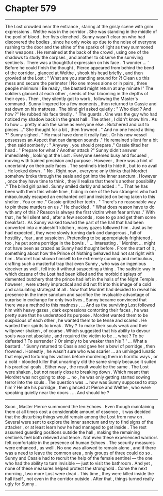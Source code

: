 
# Chapter 579


---

The Lost crowded near the entrance , staring at the grisly scene with grim expressions . Welthe was in the corridor . She was standing in the middle of the pool of blood , her fists clenched .
Sunny wasn't clear on who had discovered the bodies , since he only woke up due to the noise of everyone rushing to the door and the shine of the sparks of light as they summoned their weapons . He remained at the back of the crowd , using one of the shadows to study the corpses , and another to observe the surviving sentinels .
There was a thoughtful expression on his face .
'I wonder … '
Before he could finish the thought , Pierce appeared from behind the bend of the corridor , glanced at Welthe , shook his head briefly , and then growled at the Lost :
" What are you standing around for ?! Clean up this mess and secure the perimeter ! No one moves alone or in pairs , three people minimum ! Be ready , the bastard might return at any minute !"
The soldiers glanced at each other , seeds of fear blooming in the depths of their eyes . Then , they silently got to work , following the Master's command .
Sunny lingered for a few moments , then returned to Cassie and sat down on his mattress .
The blind girl asked quietly :
" Who died ? And how ?"
He rubbed his face tiredly .
" The guards . One was the guy who had noticed my shadow back in the great hall . The other , I didn't know him . As to how … pretty much the same as everyone else . Butchered and cut to pieces …"
She thought for a bit , then frowned .
" And no one heard a thing ?"
Sunny sighed .
" He must have done it really fast . Or his new vessel possesses an Aspect that can dampen sounds ."
He remained silent for a bit , then said somberly :
" Anyway , you should prepare ."
Cassie tilted her head .
" Prepare for what ? Another attack ?"
Sunny didn't answer immediately , looking at the Lost . Everyone seemed busy and focused , moving with trained precision and purpose . However , there was a hint of uncertainty on their pale faces . The sentinels tried to hide it , but to no avail .
He looked down .
" No . Right now , everyone only thinks that Mordret somehow broke through the seals and got into the inner sanctum . However , once they have time to think , they'll realize that there's another possibility ."
The blind girl paled . Sunny smiled darkly and added :
"... That he has been with them this whole time , hiding in one of the two strangers who had miraculously escaped an enchanted cell and insisted on being taken to this shelter . You or me ."
Cassie gritted her teeth .
" There's no reasonable way to pin these murders on us ."
He chuckled .
" What does reason have to do with any of this ? Reason is always the first victim when fear arrives ."
With that , he fell silent and , after a few seconds , rose to go and get them some breakfast .
As Sunny walked toward the part of the hall that had been converted into a makeshift kitchen , many gazes followed him . Just as he had expected , they were slowly turning dark and dangerous , full of hostility , fear , and suspicion .
Pretending to be appropriately frightened , too , he put some porridge in the bowls .
' ... Interesting . '
Mordret … might not have been as crazed as Sunny had thought before .
From the start of it , something about how the Prince of Nothing behaved had not sat right with him . Mordret had shown himself to be extremely cunning and meticulous , crafting such a masterful trap that even Sunny , who was an ingenious deceiver as well , fell into it without suspecting a thing .
The sadistic way in which dozens of the Lost had been killed and the morbid displays of demented butchery that the prince had left in the halls of the Night Temple , however , were utterly impractical and did not fit into this image of a cold and calculating strategist at all .
Now that Mordret had decided to reveal his presence in the inner sanctum and sacrifice the invaluable advantage of surprise in exchange for only two lives , Sunny became convinced that there was a method to this madness .
… And as the surviving Lost followed him with heavy gazes , dark expressions contorting their faces , he was pretty sure that he understood its purpose .
Mordret wanted them to be suspicious of each other , he wanted them to be tense and scared . He wanted their spirits to break .
Why ? To make their souls weak and their willpower shaken , of course . Which suggested that his ability to devour souls was not absolute , and required the victim to be … what ? To be defeated ? To surrender ? Or simply to be weaker than his ?
' ... What a bastard . '
Sunny returned to Cassie and gave her a bowl of porridge , then frowned .
Honestly , he wasn't sure who was scarier … an unhinged lunatic that enjoyed torturing his victims before murdering them in horrific ways , or a cold - blooded killer that uncaringly did the same simply because it suited his practical goals .
Either way , the result would be the same . The Lost were shaken , but not nearly close to breaking down . Which meant that Mordret was not going to stop … no , he was only getting started sowing terror into the souls .
The question was … how was Sunny supposed to stop him ?
He ate his porridge , then glanced at Pierce and Welthe , who were speaking quietly near the doors .
… And should he ?
***
Soon , Master Pierce summoned the ten Echoes . Even though maintaining them at all times cost a considerable amount of essence , it was decided that the disturbing things would remain among the Lost from now on .
Several were sent to explore the inner sanctum and try to find signs of the attacker , or at least learn how he had managed to get inside . The rest assumed guarding positions outside the hall , making the remaining sentinels feel both relieved and tense .
Not even these experienced warriors felt comfortable in the presence of human Echoes .
The security measures were enhanced , as well . No one was allowed to remain alone , and if there was a need to leave the common area , only groups of three could do so . Sunny and Cassie had to recruit the help of the female sentinel — the one who had the ability to turn invisible — just to visit the bathroom .
And yet , none of these measures helped protect the stronghold .
Come the next morning , two more Lost were dead . This time , they were killed inside the hall itself , not even in the corridor outside .
After that , things turned really ugly for Sunny .

---

